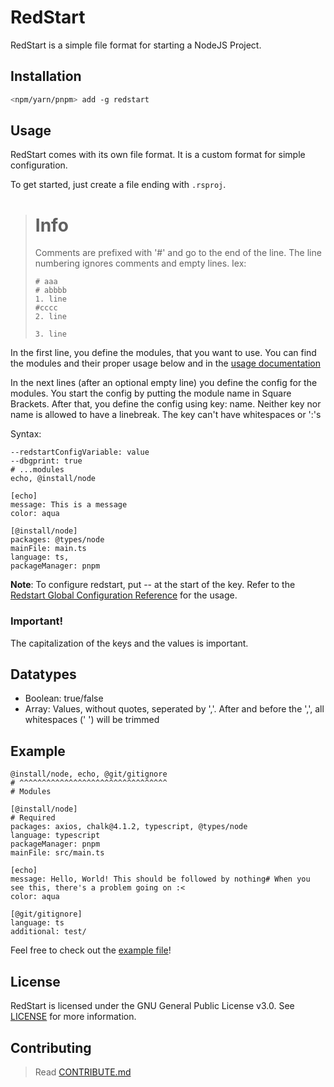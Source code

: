 # RedStart

RedStart is a simple file format for starting a NodeJS Project.

## Installation

```bash
<npm/yarn/pnpm> add -g redstart
```

## Usage

RedStart comes with its own file format. It is a custom format for simple configuration.

To get started, just create a file ending with `.rsproj`.

> # Info
>
> Comments are prefixed with '#' and go to the end of the line. The line numbering ignores comments and empty lines. Iex:
>
> ```
> # aaa
> # abbbb
> 1. line
> #cccc
> 2. line
>
> 3. line
> ```

In the first line, you define the modules, that you want to use. You can find the modules and their proper usage below and in the [usage documentation](./usage/index.md)

In the next lines (after an optional empty line) you define the config for the modules.
You start the config by putting the module name in Square Brackets. After that, you define the config using key: name. Neither key nor name is allowed to have a linebreak. The key can't have whitespaces or ':'s

Syntax:

```
--redstartConfigVariable: value
--dbgprint: true
# ...modules
echo, @install/node

[echo]
message: This is a message
color: aqua

[@install/node]
packages: @types/node
mainFile: main.ts
language: ts,
packageManager: pnpm
```

**Note**: To configure redstart, put -- at the start of the key. Refer to the [Redstart Global Configuration Reference](./usage/redstartGlobalConfig.md) for the usage.

### Important!

The capitalization of the keys and the values is important.

## Datatypes

-   Boolean: true/false
-   Array: Values, without quotes, seperated by ','. After and before the ',', all whitespaces (' ') will be trimmed

## Example

```rsproj
@install/node, echo, @git/gitignore
# ^^^^^^^^^^^^^^^^^^^^^^^^^^^^^^^^^
# Modules

[@install/node]
# Required
packages: axios, chalk@4.1.2, typescript, @types/node
language: typescript
packageManager: pnpm
mainFile: src/main.ts

[echo]
message: Hello, World! This should be followed by nothing# When you see this, there's a problem going on :<
color: aqua

[@git/gitignore]
language: ts
additional: test/
```

Feel free to check out the [example file](examples/build.rsproj)!

## License

RedStart is licensed under the GNU General Public License v3.0. See [LICENSE](LICENSE) for more information.

## Contributing

> Read [CONTRIBUTE.md](./CONTRIBUTE.md)
